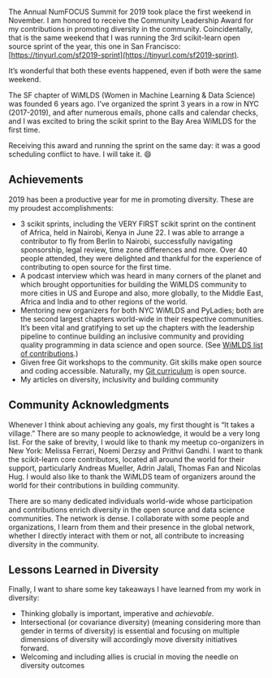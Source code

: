 
The Annual NumFOCUS Summit for 2019 took place the first weekend in November.  I am honored to receive the Community Leadership Award for my contributions in promoting diversity in the community.  Coincidentally, that is the same weekend that I was running the 3rd scikit-learn open source sprint of the year, this one in San Francisco:  
[https://tinyurl.com/sf2019-sprint](https://tinyurl.com/sf2019-sprint).  

It’s wonderful that both these events happened, even if both were the same weekend.  

The SF chapter of WiMLDS (Women in Machine Learning & Data Science) was founded 6 years ago.  I’ve organized the sprint 3 years in a row in NYC (2017-2019), and after numerous emails, phone calls and calendar checks, and I was excited to bring the scikit sprint to the Bay Area WiMLDS for the first time.

Receiving this award and running the sprint on the same day:  it was a good scheduling conflict to have.  I will take it. :smile:

## Achievements

2019 has been a productive year for me in promoting diversity.  These are my proudest accomplishments:
- 3 scikit sprints, including the VERY FIRST scikit sprint on the continent of Africa, held in Nairobi, Kenya in June 22.   I was able to arrange a contributor to fly from Berlin to Nairobi, successfully navigating sponsorship, legal review, time zone differences and more.  Over 40 people attended, they were delighted and thankful for the experience of contributing to open source for the first time.  
- A podcast interview which was heard in many corners of the planet and which brought opportunities for building the WiMLDS community to more cities in US and Europe and also, more globally, to the Middle East, Africa and India and to other regions of the world.  
- Mentoring new organizers for both NYC WiMLDS and PyLadies; both are the second largest chapters world-wide in their respective communities.  It’s been vital and gratifying to set up the chapters with the leadership pipeline to continue building an inclusive community and providing quality programming in data science and open source.  (See [WiMLDS list of contributions](https://reshamas.github.io/about/wimlds_volunteer/).)
- Given free Git workshops to the community.  Git skills make open source and coding accessible. Naturally, my [Git curriculum](https://github.com/reshamas/git-intro-workshop) is open source. 
- My articles on diversity, inclusivity and building community

## Community Acknowledgments

Whenever I think about achieving any goals, my first thought is “It takes a village.”   There are so many people to acknowledge, it would be a very long list.  For the sake of brevity, I would like to thank my meetup co-organizers in New York:  Melissa Ferrari, Noemi Derzsy and Prithvi Gandhi.  I want to thank the scikit-learn core contributors, located all around the world for their support, particularly Andreas Mueller, Adrin Jalali, Thomas Fan and Nicolas Hug.  I would also like to thank the WiMLDS team of organizers around the world for their contributions in building community.  

There are so many dedicated individuals world-wide whose participation and contributions enrich diversity in the open source and data science communities.  The network is dense. I collaborate with some people and organizations, I learn from them and their presence in the global network, whether I directly interact with them or not, all contribute to increasing diversity in the community.  

## Lessons Learned in Diversity

Finally, I want to share some key takeaways I have learned from my work in diversity:  
- Thinking globally is important, imperative and *achievable*.
- Intersectional (or covariance diversity) (meaning considering more than gender in terms of diversity) is essential and focusing on multiple dimensions of diversity will accordingly move diversity initiatives forward.
- Welcoming and including allies is crucial in moving the needle on diversity outcomes
